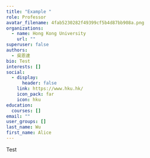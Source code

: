 ```yaml
---
title: "Example "
role: Professor
avatar_filename: 4fab5230282f49399cf5b4d87bb908a.png
organizations:
  - name: Hong Kong University
    url: ""
superuser: false
authors:
  - 吳恩達
bio: Test
interests: []
social:
  - display:
      header: false
    link: https://www.hku.hk/
    icon_pack: far
    icon: hku
education:
  courses: []
email: ""
user_groups: []
last_name: Wu
first_name: Alice
---
```

T﻿est